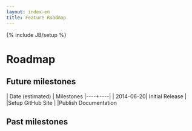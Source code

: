 ```yaml
---
layout: index-en
title: Feature Roadmap
---
```

{% include JB/setup %}

# Roadmap

## Future milestones

| Date (estimated) | Milestones
|----+----|
| 2014-06-20| Initial Release
| |Setup GitHub Site
| |Publish Documentation

## Past milestones

